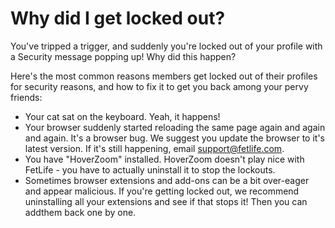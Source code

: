 # Why did I get locked out?

You've tripped a trigger, and suddenly you're locked out of your profile with a Security message popping up! Why did this happen?

Here's the most common reasons members get locked out of their profiles for security reasons, and how to fix it to get you back among your pervy friends:
* Your cat sat on the keyboard. Yeah, it happens!
* Your browser suddenly started reloading the same page again and again and again. It's a browser bug. We suggest you update the browser to it's latest version. If it's still happening, email support@fetlife.com.
* You have "HoverZoom" installed. HoverZoom doesn't play nice with FetLife - you have to actually uninstall it to stop the lockouts.
* Sometimes browser extensions and add-ons can be a bit over-eager and appear malicious. If you're getting locked out, we recommend uninstalling all your extensions and see if that stops it! Then you can addthem back one by one.
